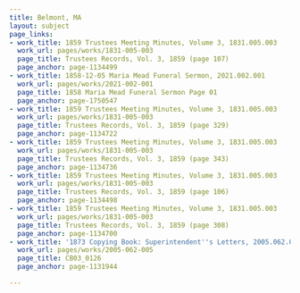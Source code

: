 ```yaml
---
title: Belmont, MA
layout: subject
page_links:
- work_title: 1859 Trustees Meeting Minutes, Volume 3, 1831.005.003
  work_url: pages/works/1831-005-003
  page_title: Trustees Records, Vol. 3, 1859 (page 107)
  page_anchor: page-1134499
- work_title: 1858-12-05 Maria Mead Funeral Sermon, 2021.002.001
  work_url: pages/works/2021-002-001
  page_title: 1858 Maria Mead Funeral Sermon Page 01
  page_anchor: page-1750547
- work_title: 1859 Trustees Meeting Minutes, Volume 3, 1831.005.003
  work_url: pages/works/1831-005-003
  page_title: Trustees Records, Vol. 3, 1859 (page 329)
  page_anchor: page-1134722
- work_title: 1859 Trustees Meeting Minutes, Volume 3, 1831.005.003
  work_url: pages/works/1831-005-003
  page_title: Trustees Records, Vol. 3, 1859 (page 343)
  page_anchor: page-1134736
- work_title: 1859 Trustees Meeting Minutes, Volume 3, 1831.005.003
  work_url: pages/works/1831-005-003
  page_title: Trustees Records, Vol. 3, 1859 (page 106)
  page_anchor: page-1134498
- work_title: 1859 Trustees Meeting Minutes, Volume 3, 1831.005.003
  work_url: pages/works/1831-005-003
  page_title: Trustees Records, Vol. 3, 1859 (page 308)
  page_anchor: page-1134700
- work_title: '1873 Copying Book: Superintendent''s Letters, 2005.062.005'
  work_url: pages/works/2005-062-005
  page_title: CB03_0126
  page_anchor: page-1131944

---
```

